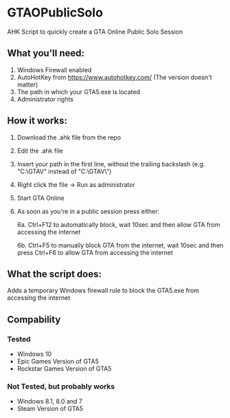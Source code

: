 # GTAOPublicSolo
AHK Script to quickly create a GTA Online Public Solo Session

## What you'll need:
1. Windows Firewall enabled
2. AutoHotKey from https://www.autohotkey.com/ (The version doesn't matter)
3. The path in which your GTA5.exe is located
4. Administrator rights

## How it works:
1. Download the .ahk file from the repo
2. Edit the .ahk file
3. Insert your path in the first line, without the trailing backslash (e.g. "C:\GTAV" instead of "C:\GTAV\\")
4. Right click the file -> Run as administrator
5. Start GTA Online
6. As soon as you're in a public session press either:

    6a. Ctrl+F12 to automatically block, wait 10sec and then allow GTA from accessing the internet
    
    6b. Ctrl+F5 to manually block GTA from the internet, wait 10sec and then press Ctrl+F6 to allow GTA from accessing the internet
    
## What the script does:
Adds a temporary Windows firewall rule to block the GTA5.exe from accessing the internet

## Compability
### Tested
- Windows 10
- Epic Games Version of GTA5
- Rockstar Games Version of GTA5

### Not Tested, but probably works
- Windows 8.1, 8.0 and 7
- Steam Version of GTA5
